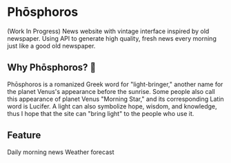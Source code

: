 # Phōsphoros
(Work In Progress) News website with vintage interface inspired by old newspaper.
Using API to generate high quality, fresh news every morning just like a good old newspaper.

<h2>Why Phōsphoros? 🤔</h2>
Phōsphoros is a romanized Greek word for "light-bringer," another name for the planet Venus's appearance before the sunrise.
Some people also call this appearance of planet Venus "Morning Star," and its corresponding Latin word is Lucifer.
A light can also symbolize hope, wisdom, and knowledge, thus I hope that the site can "bring light" to the people who use it.

<h2>Feature</h2>
Daily morning news
Weather forecast
